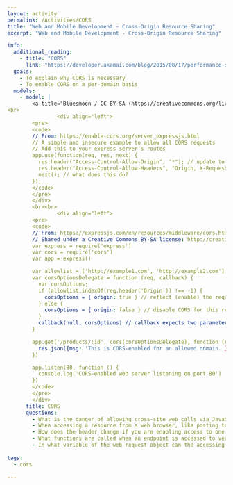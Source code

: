 ```yaml
---
layout: activity
permalink: /Activities/CORS
title: "Web and Mobile Development - Cross-Origin Resource Sharing"
excerpt: "Web and Mobile Development - Cross-Origin Resource Sharing"

info:
  additional_reading:
    - title: "CORS"
      link: "https://developer.akamai.com/blog/2015/08/17/performance-single-page-apps"
  goals: 
    - To explain why CORS is necessary
    - To enable CORS on a per-domain basis
  models:
    - model: |
        <a title="Bluesmoon / CC BY-SA (https://creativecommons.org/licenses/by-sa/4.0)" href="https://commons.wikimedia.org/wiki/File:Flowchart_showing_Simple_and_Preflight_XHR.svg"><img width="512" alt="Flowchart showing Simple and Preflight XHR" src="https://upload.wikimedia.org/wikipedia/commons/thumb/c/ca/Flowchart_showing_Simple_and_Preflight_XHR.svg/512px-Flowchart_showing_Simple_and_Preflight_XHR.svg.png"></a>
<br>
                <div align="left">
        <pre>
        <code>
        // From: https://enable-cors.org/server_expressjs.html
        // A simple and insecure example to allow all CORS requests
        // Add this to your express server's routes
        app.use(function(req, res, next) {
          res.header("Access-Control-Allow-Origin", "*"); // update to match the domain you will make the request from
          res.header("Access-Control-Allow-Headers", "Origin, X-Requested-With, Content-Type, Accept");
          next(); // what does this do?
        });
        </code>
        </pre>
        </div>        
        <br><br>
                <div align="left">
        <pre>
        <code>
        // From: https://expressjs.com/en/resources/middleware/cors.html
        // Shared under a Creative Commons BY-SA license: http://creativecommons.org/licenses/by-sa/3.0/us/
        var express = require('express')
        var cors = require('cors')
        var app = express()

        var allowlist = ['http://example1.com', 'http://example2.com']
        var corsOptionsDelegate = function (req, callback) {
          var corsOptions;
          if (allowlist.indexOf(req.header('Origin')) !== -1) {
            corsOptions = { origin: true } // reflect (enable) the requested origin in the CORS response, sending a Access-Control-Allow-Origin header
          } else {
            corsOptions = { origin: false } // disable CORS for this request
          }
          callback(null, corsOptions) // callback expects two parameters: error and options
        }

        app.get('/products/:id', cors(corsOptionsDelegate), function (req, res, next) {
          res.json({msg: 'This is CORS-enabled for an allowed domain.'})
        })

        app.listen(80, function () {
          console.log('CORS-enabled web server listening on port 80')
        })
        </code>
        </pre>
        </div>
      title: CORS
      questions:
        - What is the danger of allowing cross-site web calls via JavaScript from a webpage?
        - When accessing a resource from a web browser, like posting to a form on another server, you may receive a Cross-Domain error from your browser.  What header is passed with the HTTP request to specify the originating host, and what header is sent to allow CORS in the response?
        - How does the header change if you are enabling access to one or more specific hosts, rather than any?
        - What functions are called when an endpoint is accessed to verify CORS for a particular host?
        - In what variable of the web request object can the accessing hostname be found?        
        
tags:
  - cors
  
---
```



